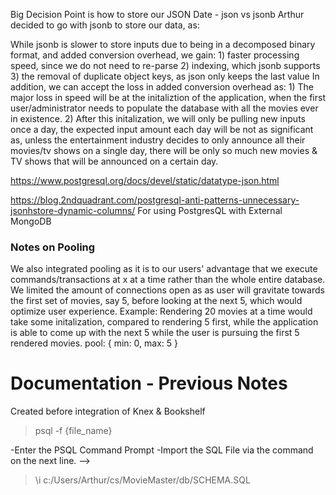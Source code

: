 Big Decision Point is how to store our JSON Date - json vs jsonb
Arthur decided to go with jsonb to store our data, as:

While jsonb is slower to store inputs due to being in a decomposed binary format, and added conversion overhead, we gain:
    1) faster processing speed, since we do not need to re-parse
    2) indexing, which jsonb supports
    3) the removal of duplicate object keys, as json only keeps the last value
In addition, we can accept the loss in added conversion overhead as:
    1) The major loss in speed will be at the initaliztion of the application, when the first user/administrator needs to populate the database with all the movies ever in existence.
    2) After this initalization, we will only be pulling new inputs once a day, the expected input amount each day will be not as significant as, unless the entertainment industry decides to only announce all their movies/tv shows on a single day, there will be only so much new movies & TV shows that will be announced on a certain day.

https://www.postgresql.org/docs/devel/static/datatype-json.html

https://blog.2ndquadrant.com/postgresql-anti-patterns-unnecessary-jsonhstore-dynamic-columns/
For using PostgresQL with External MongoDB

### Notes on Pooling
We also integrated pooling as it is to our users' advantage that we execute commands/transactions at x at a time rather than the whole entire database. We limited the amount of connections open as as user will gravitate towards the first set of movies, say 5, before looking at the next 5, which would optimize user experience. Example: Rendering 20 movies at a time would take some initalization, compared to rendering 5 first, while the application is able to come up with the next 5 while the user is pursuing the first 5 rendered movies.
  pool: { min: 0, max: 5 }


# Documentation - Previous Notes

Created before integration of Knex & Bookshelf

<!-- For Mac -->
> psql -f {file_name}
<!--
OR

> psql -U {user_name} -d {database_name} -f {file_path} -h {host_name}
database_name: Which database should you insert your file data in.

file_path: Absolute path to the file through which you want to perform the importing.

host_name: The name of the host. For development purposes, it is mostly localhost.

<!-- Windows: Run Below in the PSQL Command Line -->
-Enter the PSQL Command Prompt
-Import the SQL File via the command on the next line. -->

> \i c:/Users/Arthur/cs/MovieMaster/db/SCHEMA.SQL
